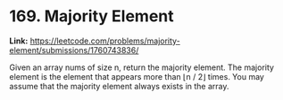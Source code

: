 # 169. Majority Element

**Link:** https://leetcode.com/problems/majority-element/submissions/1760743836/

Given an array nums of size n, return the majority element. The majority element is the element that appears more than ⌊n / 2⌋ times. You may assume that the majority element always exists in the array.

